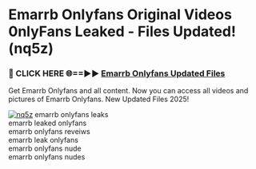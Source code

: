 # Emarrb Onlyfans Original Videos 0nlyFans Leaked - Files Updated! (nq5z)

<h3>🔴 CLICK HERE 🌐==►► <a href="https://tinyurl.com/2jnfzry5" rel="nofollow">Emarrb Onlyfans Updated Files</a></h3>

Get Emarrb Onlyfans and all content. Now you can access all videos and pictures of Emarrb Onlyfans. New Updated Files 2025!

[![nq5z](https://i.imgur.com/GyGTBgg.gif)](https://tinyurl.com/2jnfzry5)
emarrb onlyfans leaks<br>
emarrb leaked onlyfans<br>
emarrb onlyfans reveiws<br>
emarrb leak onlyfans<br>
emarrb onlyfans nude<br>
emarrb onlyfans nudes